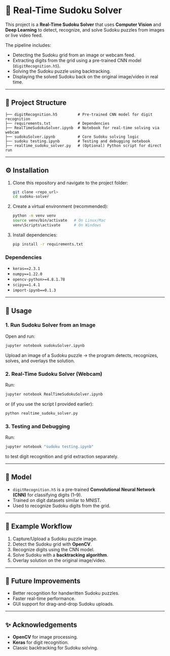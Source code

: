 # 🧩 Real-Time Sudoku Solver  

This project is a **Real-Time Sudoku Solver** that uses **Computer Vision** and **Deep Learning** to detect, recognize, and solve Sudoku puzzles from images or live video feed.  

The pipeline includes:  
- Detecting the Sudoku grid from an image or webcam feed.  
- Extracting digits from the grid using a pre-trained CNN model (`digitRecognition.h5`).  
- Solving the Sudoku puzzle using backtracking.  
- Displaying the solved Sudoku back on the original image/video in real time.  

---

## 📂 Project Structure  

```
├── digitRecognition.h5         # Pre-trained CNN model for digit recognition
├── requirements.txt            # Dependencies
├── RealTimeSudokuSolver.ipynb  # Notebook for real-time solving via webcam
├── sudokuSolver.ipynb          # Core Sudoku solving logic
├── sudoku testing.ipynb        # Testing and debugging notebook
├── realtime_sudoku_solver.py   # (Optional) Python script for direct run
```

---

## ⚙️ Installation  

1. Clone this repository and navigate to the project folder:  
   ```bash
   git clone <repo_url>
   cd sudoku-solver
   ```

2. Create a virtual environment (recommended):  
   ```bash
   python -m venv venv
   source venv/bin/activate   # On Linux/Mac
   venv\Scripts\activate      # On Windows
   ```

3. Install dependencies:  
   ```bash
   pip install -r requirements.txt
   ```

### Dependencies  
- `keras==2.3.1`  
- `numpy==1.22.0`  
- `opencv-python>=4.8.1.78`  
- `scipy==1.4.1`  
- `import-ipynb==0.1.3`  

---

## 🚀 Usage  

### 1. Run Sudoku Solver from an Image  
Open and run:  
```bash
jupyter notebook sudokuSolver.ipynb
```  
Upload an image of a Sudoku puzzle → the program detects, recognizes, solves, and overlays the solution.  

### 2. Real-Time Sudoku Solver (Webcam)  
Run:  
```bash
jupyter notebook RealTimeSudokuSolver.ipynb
```  
or (if you use the script I provided earlier):  
```bash
python realtime_sudoku_solver.py
```

### 3. Testing and Debugging  
Run:  
```bash
jupyter notebook "sudoku testing.ipynb"
```  
to test digit recognition and grid extraction separately.  

---

## 🧠 Model  

- `digitRecognition.h5` is a pre-trained **Convolutional Neural Network (CNN)** for classifying digits (1–9).  
- Trained on digit datasets similar to MNIST.  
- Used to recognize Sudoku digits from the grid.  

---

## 📸 Example Workflow  

1. Capture/Upload a Sudoku puzzle image.  
2. Detect the Sudoku grid with **OpenCV**.  
3. Recognize digits using the CNN model.  
4. Solve Sudoku with a **backtracking algorithm**.  
5. Overlay solution on the original image/video.  

---

## 📌 Future Improvements  

- Better recognition for handwritten Sudoku puzzles.  
- Faster real-time performance.  
- GUI support for drag-and-drop Sudoku uploads.  

---

## ✨ Acknowledgements  

- **OpenCV** for image processing.  
- **Keras** for digit recognition.  
- Classic backtracking for Sudoku solving.  
